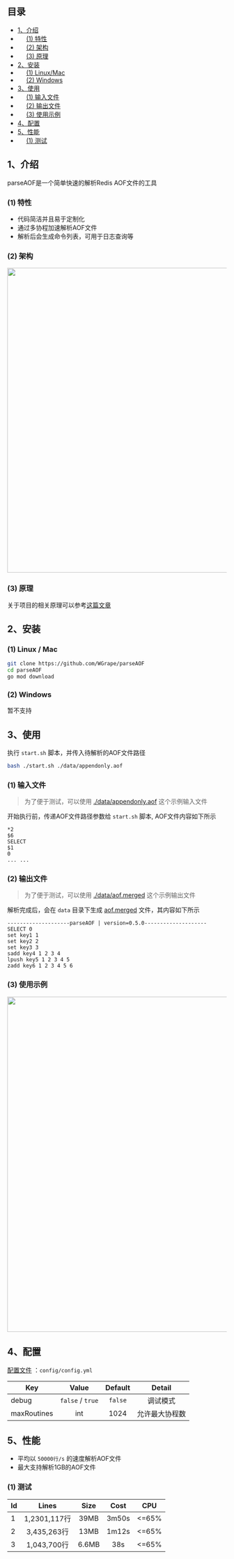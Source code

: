 ## 目录
- [1、介绍](#1)
- &nbsp;&nbsp;&nbsp;&nbsp;&nbsp;[(1) 特性](#11)
- &nbsp;&nbsp;&nbsp;&nbsp;&nbsp;[(2) 架构](#11)
- &nbsp;&nbsp;&nbsp;&nbsp;&nbsp;[(3) 原理](#13)
- [2、安装](#2)
- &nbsp;&nbsp;&nbsp;&nbsp;&nbsp;[(1) Linux/Mac](#21)
- &nbsp;&nbsp;&nbsp;&nbsp;&nbsp;[(2) Windows](#22)
- [3、使用](#3)
- &nbsp;&nbsp;&nbsp;&nbsp;&nbsp;[(1) 输入文件](#31)
- &nbsp;&nbsp;&nbsp;&nbsp;&nbsp;[(2) 输出文件](#32)
- &nbsp;&nbsp;&nbsp;&nbsp;&nbsp;[(3) 使用示例](#33)
- [4、配置](#4)
- [5、性能](#5)
- &nbsp;&nbsp;&nbsp;&nbsp;&nbsp;[(1) 测试](#51)

## <span id="1">1、介绍</span>
parseAOF是一个简单快速的解析Redis AOF文件的工具

### <span id="11">(1) 特性</span>

- 代码简洁并且易于定制化
- 通过多协程加速解析AOF文件
- 解析后会生成命令列表，可用于日志查询等

### <span id="12">(2) 架构</span>
<img width="700" src="https://user-images.githubusercontent.com/35942268/145674949-1459562a-4555-493b-9aea-ed1d7d3f23a4.png">

### <span id="13">(3) 原理</span>
关于项目的相关原理可以参考[这篇文章](https://github.com/WGrape/Blog/issues/11)

## <span id="2">2、安装</span>

### <span id="21">(1) Linux / Mac</span>
```bash
git clone https://github.com/WGrape/parseAOF
cd parseAOF
go mod download
```

### <span id="22">(2) Windows</span>
暂不支持

## <span id="3">3、使用</span>
执行 ```start.sh``` 脚本，并传入待解析的AOF文件路径

```bash
bash ./start.sh ./data/appendonly.aof
```

### <span id="31">(1) 输入文件</span>
> 为了便于测试，可以使用 [./data/appendonly.aof](./data/appendonly.aof) 这个示例输入文件

开始执行前，传递AOF文件路径参数给 ```start.sh``` 脚本, AOF文件内容如下所示

```text
*2
$6
SELECT
$1
0
... ...
```


### <span id="32">(2) 输出文件</span>
> 为了便于测试，可以使用 [./data/aof.merged](./data/aof.merged) 这个示例输出文件

解析完成后，会在 ```data``` 目录下生成 [aof.merged](./data/aof.merged) 文件，其内容如下所示

```text
--------------------parseAOF | version=0.5.0--------------------
SELECT 0 
set key1 1 
set key2 2 
set key3 3 
sadd key4 1 2 3 4 
lpush key5 1 2 3 4 5 
zadd key6 1 2 3 4 5 6 
```

### <span id="33">(3) 使用示例</span>

<img width="770" src="https://user-images.githubusercontent.com/35942268/144350765-6409d955-5f99-4218-81a5-c6ea840a749b.png" />

## <span id="4">4、配置</span>

[配置文件](./config/config.yml) ：```config/config.yml```

| Key | Value | Default | Detail |
| --- | :----:  | :---: | :---: |
| debug | ```false``` / ```true``` | ```false``` | 调试模式 |
| maxRoutines | int | 1024 | 允许最大协程数 |

## <span id="5">5、性能</span>

- 平均以 ```50000行/s``` 的速度解析AOF文件
- 最大支持解析1GB的AOF文件

### <span id="51">(1) 测试</span>

| Id | Lines | Size | Cost | CPU |
| --- | :----:  | :---: | :---: | :---: |
| 1 | 1,2301,117行 | 39MB | 3m50s | <=65% |
| 2 | 3,435,263行 | 13MB | 1m12s | <=65% |
| 3 | 1,043,700行 | 6.6MB | 38s | <=65% |
